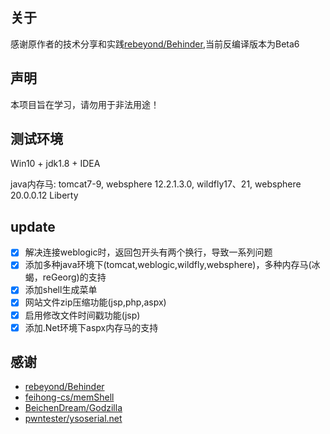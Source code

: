 ## 关于
感谢原作者的技术分享和实践[rebeyond/Behinder](https://github.com/rebeyond/Behinder),当前反编译版本为Beta6

## 声明
本项目旨在学习，请勿用于非法用途！

## 测试环境
Win10 + jdk1.8 + IDEA

java内存马: tomcat7-9, websphere 12.2.1.3.0, wildfly17、21, websphere 20.0.0.12 Liberty

## update
- [x] 解决连接weblogic时，返回包开头有两个换行，导致一系列问题
- [x] 添加多种java环境下(tomcat,weblogic,wildfly,websphere)，多种内存马(冰蝎，reGeorg)的支持
- [x] 添加shell生成菜单
- [x] 网站文件zip压缩功能(jsp,php,aspx)
- [x] 启用修改文件时间戳功能(jsp)
- [x] 添加.Net环境下aspx内存马的支持

## 感谢
* [rebeyond/Behinder](https://github.com/rebeyond/Behinder)
* [feihong-cs/memShell](https://github.com/feihong-cs/memShell)
* [BeichenDream/Godzilla](https://github.com/BeichenDream/Godzilla)
* [pwntester/ysoserial.net](https://github.com/pwntester/ysoserial.net)